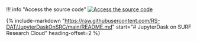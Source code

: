 #

!!! info "Access the source code"
    [![Access the source code](https://img.shields.io/badge/github-repo-000.svg?logo=github&labelColor=gray&color=blue)][link]

{% include-markdown "https://raw.githubusercontent.com/RS-DAT/JupyterDaskOnSRC/main/README.md" start="# JupyterDask on SURF Research Cloud" heading-offset=2 %}

[link]: https://github.com/RS-DAT/JupyterDaskOnSRC
